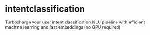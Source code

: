 # intentclassification
Turbocharge your user intent classification NLU pipeline with efficient machine learning and fast embeddings (no GPU required)

